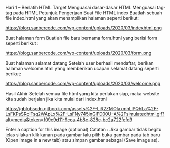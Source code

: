 Hari 1 – Berlatih HTML
Target‌
Menguasai dasar-dasar HTML
Menguasai tag-tag pada HTML
Petunjuk Pengerjaan
Buat File HTML index
Buatlah sebuah file index.html yang akan menampilkan halaman seperti berikut:

https://blog.sanbercode.com/wp-content/uploads/2020/03/indexhtml.png

Buat halaman form
Buatlah file baru bernama form.html yang berisi form seperti berikut :

https://blog.sanbercode.com/wp-content/uploads/2020/03/form.png

Buat halaman selamat datang
Setelah user berhasil mendaftar, berikan halaman welcome.html yang memberikan ucapan selamat datang seperti berikut:

https://blog.sanbercode.com/wp-content/uploads/2020/03/welcome.png

Hasil Akhir
Setelah semua file html yang kita perlukan siap, maka website kita sudah berjalan jika kita mulai dari index.html

https://gblobscdn.gitbook.com/assets%2F-LiR2ZMOIaxmhLlPQhLa%2F-LsFKPsSRciTsq2WApLx%2F-LsFNy745jnGIFD00U-A%2Fsimulatedhtml.gif?alt=media&token=f09c9d11-9cca-4b8c-828c-bc2a722fefd9

Enter a caption for this image (optional)
Catatan : Jika gambar tidak begitu jelas silakan klik kanan pada gambar lalu pilih buka gambar pada tab baru (Open image in a new tab) atau simpan gambar sebagai (Save image as).
